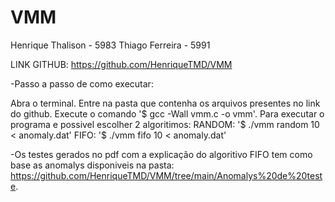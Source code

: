 # VMM
Henrique Thalison - 5983
Thiago Ferreira - 5991

LINK GITHUB: https://github.com/HenriqueTMD/VMM

-Passo a passo de como executar:

Abra o terminal.
Entre na pasta que contenha os arquivos presentes no link do github.
Execute o comando '$ gcc -Wall vmm.c -o vmm'.
Para executar o programa e possivel escolher 2 algoritimos:
RANDOM: '$ ./vmm random 10 < anomaly.dat'
FIFO: '$ ./vmm fifo 10 < anomaly.dat'

-Os testes gerados no pdf com a explicação do algoritivo FIFO tem como base as anomalys disponiveis na pasta: https://github.com/HenriqueTMD/VMM/tree/main/Anomalys%20de%20teste.



